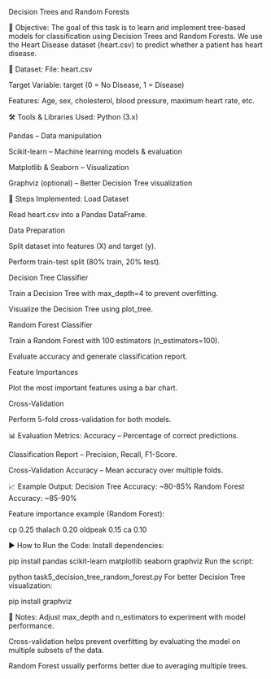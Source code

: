 Decision Trees and Random Forests

📌 Objective:
The goal of this task is to learn and implement tree-based models for classification using Decision Trees and Random Forests.
We use the Heart Disease dataset (heart.csv) to predict whether a patient has heart disease.

📂 Dataset:
File: heart.csv

Target Variable: target (0 = No Disease, 1 = Disease)

Features: Age, sex, cholesterol, blood pressure, maximum heart rate, etc.

🛠 Tools & Libraries Used:
Python (3.x)

Pandas – Data manipulation

Scikit-learn – Machine learning models & evaluation

Matplotlib & Seaborn – Visualization

Graphviz (optional) – Better Decision Tree visualization

🚀 Steps Implemented:
Load Dataset

Read heart.csv into a Pandas DataFrame.

Data Preparation

Split dataset into features (X) and target (y).

Perform train-test split (80% train, 20% test).

Decision Tree Classifier

Train a Decision Tree with max_depth=4 to prevent overfitting.

Visualize the Decision Tree using plot_tree.

Random Forest Classifier

Train a Random Forest with 100 estimators (n_estimators=100).

Evaluate accuracy and generate classification report.

Feature Importances

Plot the most important features using a bar chart.

Cross-Validation

Perform 5-fold cross-validation for both models.

📊 Evaluation Metrics:
Accuracy – Percentage of correct predictions.

Classification Report – Precision, Recall, F1-Score.

Cross-Validation Accuracy – Mean accuracy over multiple folds.

📈 Example Output:
Decision Tree Accuracy: ~80-85%
Random Forest Accuracy: ~85-90%

Feature importance example (Random Forest):

cp              0.25
thalach         0.20
oldpeak         0.15
ca              0.10

▶️ How to Run the Code:
Install dependencies:

pip install pandas scikit-learn matplotlib seaborn graphviz
Run the script:

python task5_decision_tree_random_forest.py
For better Decision Tree visualization:

pip install graphviz

📌 Notes:
Adjust max_depth and n_estimators to experiment with model performance.

Cross-validation helps prevent overfitting by evaluating the model on multiple subsets of the data.

Random Forest usually performs better due to averaging multiple trees.

